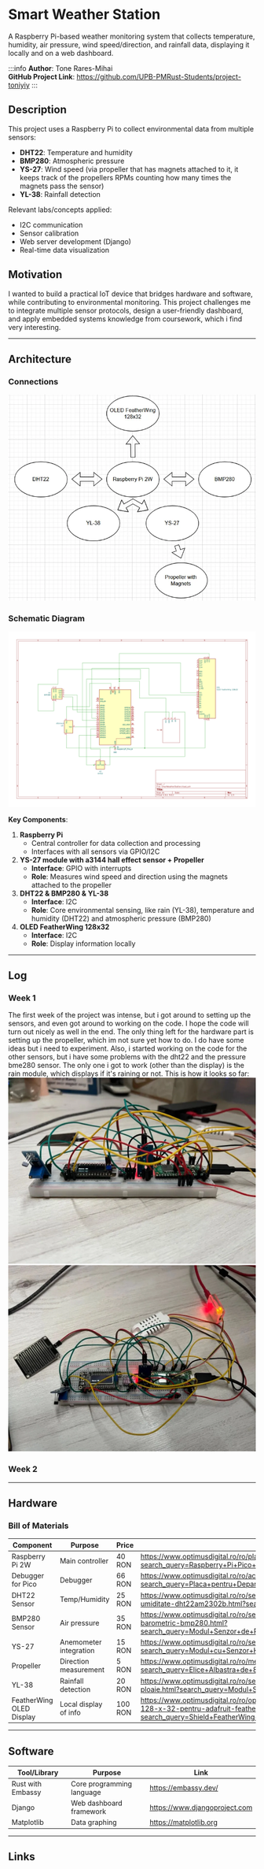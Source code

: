 # Smart Weather Station
A Raspberry Pi-based weather monitoring system that collects temperature, humidity, air pressure, wind speed/direction, and rainfall data, displaying it locally and on a web dashboard.

:::info 
**Author**: Tone Rares-Mihai \
**GitHub Project Link**: https://github.com/UPB-PMRust-Students/project-toniyiy
:::

## Description
This project uses a Raspberry Pi to collect environmental data from multiple sensors:
- **DHT22**: Temperature and humidity
- **BMP280**: Atmospheric pressure
- **YS-27**: Wind speed (via propeller that has magnets attached to it, it keeps track of the propellers RPMs counting how many times the magnets pass the sensor)
- **YL-38**: Rainfall detection

Relevant labs/concepts applied:
- I2C communication
- Sensor calibration
- Web server development (Django)
- Real-time data visualization

## Motivation
I wanted to build a practical IoT device that bridges hardware and software, while contributing to environmental monitoring. This project challenges me to integrate multiple sensor protocols, design a user-friendly dashboard, and apply embedded systems knowledge from coursework, which i find very interesting. 

---

## Architecture
### Connections 
![Components](comp_diagram.webp)
### Schematic Diagram
![Electric Schematic](SmartWeatherStation.svg)


**Key Components**:
1. **Raspberry Pi**
   - Central controller for data collection and processing
   - Interfaces with all sensors via GPIO/I2C
2. **YS-27 module with a3144 hall effect sensor + Propeller**
   - **Interface**: GPIO with interrupts
   - **Role**: Measures wind speed and direction using the magnets attached to the propeller 
3. **DHT22 & BMP280 & YL-38**
   - **Interface**: I2C
   - **Role**: Core environmental sensing, like rain (YL-38), temperature and humidity (DHT22) and atmospheric pressure (BMP280)
4. **OLED FeatherWing 128x32**
   - **Interface**: I2C
   - **Role**: Display information locally
---

## Log 
### Week 1
The first week of the project was intense, but i got around to setting up the sensors, and even got around to working on the code. I hope the code will turn out nicely as well in the end. The only thing left for the hardware part is setting up the propeller, which im not sure yet how to do. I do have some ideas but i need to experiment. Also, i started working on the code for the other sensors, but i have some problems with the dht22 and the pressure bme280 sensor. The only one i got to work (other than the display) is the rain module, which displays if it's raining or not.
This is how it looks so far:
![first pic](./hardware1.webp)
![second](./hardware2.webp)
### Week 2

---

## Hardware
### Bill of Materials
| Component                | Purpose                  | Price   | Link |
|--------------------------|--------------------------|---------|------|
| Raspberry Pi 2W          | Main controller          |  40 RON | https://www.optimusdigital.ro/ro/placi-raspberry-pi/13327-raspberry-pi-pico-2-w.html?search_query=Raspberry+Pi+Pico+2W&results=26 |
| Debugger for Pico        | Debugger                 |  66 RON | https://www.optimusdigital.ro/ro/accesorii/12777-placa-pentru-depanare-raspberry-pi.html?search_query=Placa+pentru+Depanare+Raspberry+Pi&results=5 |
| DHT22 Sensor             | Temp/Humidity            |  25 RON | https://www.optimusdigital.ro/ro/senzori-senzori-de-temperatura/3157-senzor-de-temperatura-i-umiditate-dht22am2302b.html?search_query=dht22&results=6 |
| BMP280 Sensor            | Air pressure             |  35 RON | https://www.optimusdigital.ro/ro/senzori-senzori-de-presiune/1666-modul-senzor-de-presiune-barometric-bmp280.html?search_query=Modul+Senzor+de+Presiune+Barometric+BMP280+GY&results=3 |
| YS-27                    | Anemometer integration   |  15 RON | https://www.optimusdigital.ro/ro/senzori-senzori-hall/596-modul-cu-senzor-hall-ys-27.html?search_query=Modul+cu+Senzor+Hall+YS-27&results=17 |
| Propeller                | Direction measurement    |  5  RON | https://www.optimusdigital.ro/ro/mecanica-elice/421-elice-albastra-de-80-mm.html?search_query=Elice+Albastra+de+80+mm&results=3 |
| YL-38                    | Rainfall detection       |  20 RON | https://www.optimusdigital.ro/ro/senzori-senzori-de-umiditate/5775-modul-senzor-de-ploaie.html?search_query=Modul+Senzor+de+Ploaie&results=1 |
| FeatherWing OLED Display | Local display of info    | 100 RON | https://www.optimusdigital.ro/ro/optoelectronice-lcd-uri/3335-shield-featherwing-cu-ecran-oled-128-x-32-pentru-adafruit-feather.html?search_query=Shield+FeatherWing+cu+Ecran+OLED+128+x+32+pentru+Adafruit+Feather&results=1 |
---

## Software
| Tool/Library            | Purpose                          | Link |
|-------------------------|----------------------------------|------|
| Rust with Embassy       | Core programming language        | https://embassy.dev/                               |
| Django                  | Web dashboard framework          | https://www.djangoproject.com                      |
| Matplotlib              | Data graphing                    | https://matplotlib.org                             |

---

## Links

